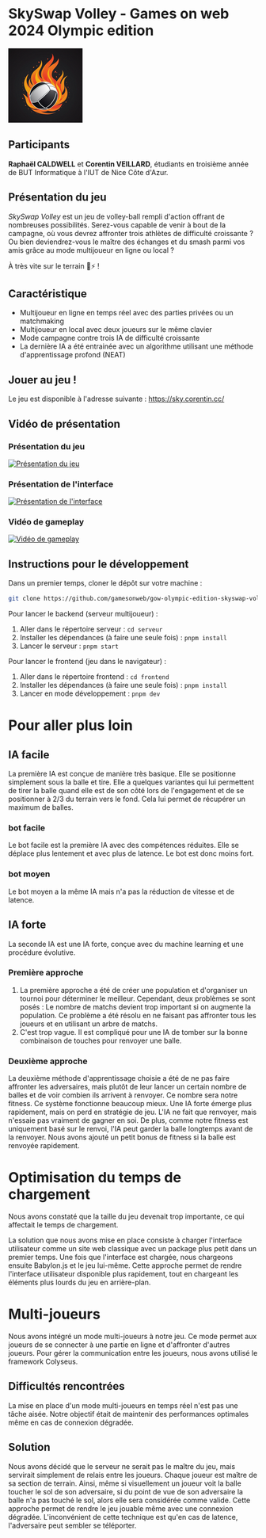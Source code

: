 # SkySwap Volley - Games on web 2024 Olympic edition

![Logo](images/logo.png)

## Participants

**Raphaël CALDWELL** et **Corentin VEILLARD**, étudiants en troisième année de BUT Informatique
à l'IUT de Nice Côte d'Azur.

## Présentation du jeu

*SkySwap Volley* est un jeu de volley-ball rempli d'action offrant de nombreuses possibilités.
Serez-vous capable de venir à bout de la campagne, où vous devrez affronter trois athlètes de
difficulté croissante ? Ou bien deviendrez-vous le maître des échanges et du smash parmi vos
amis grâce au mode multijoueur en ligne ou local ?

À très vite sur le terrain 🏐⚡ !

## Caractéristique
- Multijoueur en ligne en temps réel avec des parties privées ou un matchmaking
- Multijoueur en local avec deux joueurs sur le même clavier
- Mode campagne contre trois IA de difficulté croissante
- La dernière IA a été entrainée avec un algorithme utilisant une méthode d'apprentissage profond (NEAT)

## Jouer au jeu !
Le jeu est disponible à l'adresse suivante : https://sky.corentin.cc/

## Vidéo de présentation
### Présentation du jeu
[![Présentation du jeu](images/Présentation%20du%20jeu.jpg)](https://youtu.be/S4sDqExRHQk)


### Présentation de l'interface
[![Présentation de l'interface](images/Présentation%20de%20l'interface.jpg)](https://www.youtube.com/watch?v=IZBaLtZrJhw)

### Vidéo de gameplay
[![Vidéo de gameplay](images/Vidéo%20de%20gameplay.jpg)](https://youtu.be/MUIWrP0zibI)


## Instructions pour le développement

Dans un premier temps, cloner le dépôt sur votre machine :

```bash
git clone https://github.com/gamesonweb/gow-olympic-edition-skyswap-volley.git
```

Pour lancer le backend (serveur multijoueur) :

1. Aller dans le répertoire serveur : `cd serveur`
2. Installer les dépendances (à faire une seule fois) : `pnpm install`
3. Lancer le serveur : `pnpm start`

Pour lancer le frontend (jeu dans le navigateur) :

1. Aller dans le répertoire frontend : `cd frontend`
2. Installer les dépendances (à faire une seule fois) : `pnpm install`
3. Lancer en mode développement : `pnpm dev`


# Pour aller plus loin


## IA facile
La première IA est conçue de manière très basique. Elle se positionne simplement sous la balle et tire. Elle a quelques variantes qui lui permettent de tirer la balle quand elle est de son côté lors de l'engagement et de se positionner à 2/3 du terrain vers le fond. Cela lui permet de récupérer un maximum de balles.
### bot facile
Le bot facile est la première IA avec des compétences réduites. Elle se déplace plus lentement et avec plus de latence. Le bot est donc moins fort.

### bot moyen
Le bot moyen a la même IA mais n'a pas la réduction de vitesse et de latence.

## IA forte
La seconde IA est une IA forte, conçue avec du machine learning et une procédure évolutive.
### Première approche
1. La première approche a été de créer une population et d'organiser un tournoi pour déterminer le meilleur. Cependant, deux problèmes se sont posés :
   Le nombre de matchs devient trop important si on augmente la population. Ce problème a été résolu en ne faisant pas affronter tous les joueurs et en utilisant un arbre de matchs.
2. C'est trop vague. Il est compliqué pour une IA de tomber sur la bonne combinaison de touches pour renvoyer une balle.
### Deuxième approche
La deuxième méthode d'apprentissage choisie a été de ne pas faire affronter les adversaires, mais plutôt de leur lancer un certain nombre de balles et de voir combien ils arrivent à renvoyer. Ce nombre sera notre fitness.  Ce système fonctionne beaucoup mieux. Une IA forte émerge plus rapidement, mais on perd en stratégie de jeu. L'IA ne fait que renvoyer, mais n'essaie pas vraiment de gagner en soi.  De plus, comme notre fitness est uniquement basé sur le renvoi, l'IA peut garder la balle longtemps avant de la renvoyer. Nous avons ajouté un petit bonus de fitness si la balle est renvoyée rapidement.

# Optimisation du temps de chargement

Nous avons constaté que la taille du jeu devenait trop importante, ce qui affectait le temps de chargement.

La solution que nous avons mise en place consiste à charger l'interface utilisateur comme un site web classique avec un package plus petit dans un premier temps. Une fois que l'interface est chargée, nous chargeons ensuite Babylon.js et le jeu lui-même.
Cette approche permet de rendre l'interface utilisateur disponible plus rapidement, tout en chargeant les éléments plus lourds du jeu en arrière-plan.

# Multi-joueurs

Nous avons intégré un mode multi-joueurs à notre jeu. Ce mode permet aux joueurs de se connecter à une partie en ligne et d'affronter d'autres joueurs. Pour gérer la communication entre les joueurs, nous avons utilisé le framework Colyseus.
## Difficultés rencontrées


La mise en place d'un mode multi-joueurs en temps réel n'est pas une tâche aisée. Notre objectif était de maintenir des performances optimales même en cas de connexion dégradée.
## Solution

Nous avons décidé que le serveur ne serait pas le maître du jeu, mais servirait simplement de relais entre les joueurs. Chaque joueur est maître de sa section de terrain. Ainsi, même si visuellement un joueur voit la balle toucher le sol de son adversaire, si du point de vue de son adversaire la balle n'a pas touché le sol, alors elle sera considérée comme valide. Cette approche permet de rendre le jeu jouable même avec une connexion dégradée.  L'inconvénient de cette technique est qu'en cas de latence, l'adversaire peut sembler se téléporter.